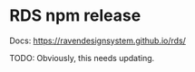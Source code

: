 # RDS npm release

Docs: https://ravendesignsystem.github.io/rds/

TODO: Obviously, this needs updating.
